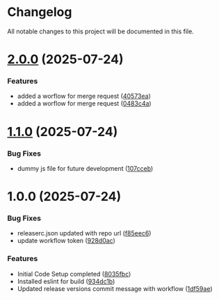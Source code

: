 # Changelog

All notable changes to this project will be documented in this file.

# [2.0.0](https://github.com/anuragbhatt1805/Profyle/compare/v1.1.0...v2.0.0) (2025-07-24)


### Features

* added a worflow for merge request ([40573ea](https://github.com/anuragbhatt1805/Profyle/commit/40573eae8be64c89abca0ca227a7f9f183457977))
* added a worflow for merge request ([0483c4a](https://github.com/anuragbhatt1805/Profyle/commit/0483c4a907f32204fcc2431af985b2480fc20682))

# [1.1.0](https://github.com/anuragbhatt1805/Profyle/compare/v1.0.0...v1.1.0) (2025-07-24)


### Bug Fixes

* dummy js file for future development ([107cceb](https://github.com/anuragbhatt1805/Profyle/commit/107cceb374f2bc2ae48459fc52a9fb91c93aeacd))

# 1.0.0 (2025-07-24)


### Bug Fixes

* releaserc.json updated with repo url ([f85eec6](https://github.com/anuragbhatt1805/Profyle/commit/f85eec651cde19c11ed1f772e4ca89f7bc2c5470))
* update workflow token ([928d0ac](https://github.com/anuragbhatt1805/Profyle/commit/928d0ac3ab2a32446ec7f2394e9d4573d4379924))


### Features

* Initial Code Setup completed ([8035fbc](https://github.com/anuragbhatt1805/Profyle/commit/8035fbc0548c4feb696b7a0a7b922561ed5d757b))
* Installed eslint for build ([934dc1b](https://github.com/anuragbhatt1805/Profyle/commit/934dc1b13edc1cbcb0919b03d2c7c6f449399c85))
* Updated release versions commit message with workflow ([1df59ae](https://github.com/anuragbhatt1805/Profyle/commit/1df59ae2d4aa08c015f1d744dec64eac52caedc1))
